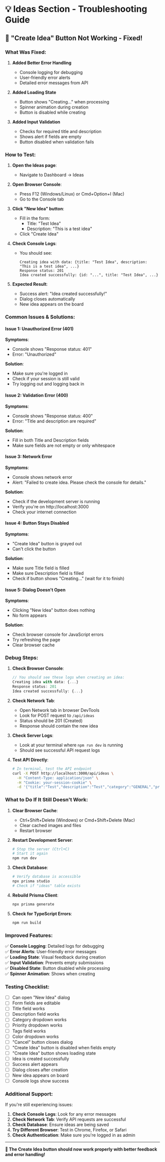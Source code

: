 # 💡 Ideas Section - Troubleshooting Guide

## 🔧 "Create Idea" Button Not Working - Fixed!

### **What Was Fixed:**

1. **Added Better Error Handling**
   - Console logging for debugging
   - User-friendly error alerts
   - Detailed error messages from API

2. **Added Loading State**
   - Button shows "Creating..." when processing
   - Spinner animation during creation
   - Button is disabled while creating

3. **Added Input Validation**
   - Checks for required title and description
   - Shows alert if fields are empty
   - Button disabled when validation fails

### **How to Test:**

1. **Open the Ideas page**:
   - Navigate to Dashboard → Ideas

2. **Open Browser Console**:
   - Press F12 (Windows/Linux) or Cmd+Option+I (Mac)
   - Go to the Console tab

3. **Click "New Idea" button**:
   - Fill in the form:
     - Title: "Test Idea"
     - Description: "This is a test idea"
   - Click "Create Idea"

4. **Check Console Logs**:
   - You should see:
     ```
     Creating idea with data: {title: "Test Idea", description: "This is a test idea", ...}
     Response status: 201
     Idea created successfully: {id: "...", title: "Test Idea", ...}
     ```

5. **Expected Result**:
   - Success alert: "Idea created successfully!"
   - Dialog closes automatically
   - New idea appears on the board

### **Common Issues & Solutions:**

#### **Issue 1: Unauthorized Error (401)**
**Symptoms**: 
- Console shows "Response status: 401"
- Error: "Unauthorized"

**Solution**:
- Make sure you're logged in
- Check if your session is still valid
- Try logging out and logging back in

#### **Issue 2: Validation Error (400)**
**Symptoms**:
- Console shows "Response status: 400"
- Error: "Title and description are required"

**Solution**:
- Fill in both Title and Description fields
- Make sure fields are not empty or only whitespace

#### **Issue 3: Network Error**
**Symptoms**:
- Console shows network error
- Alert: "Failed to create idea. Please check the console for details."

**Solution**:
- Check if the development server is running
- Verify you're on http://localhost:3000
- Check your internet connection

#### **Issue 4: Button Stays Disabled**
**Symptoms**:
- "Create Idea" button is grayed out
- Can't click the button

**Solution**:
- Make sure Title field is filled
- Make sure Description field is filled
- Check if button shows "Creating..." (wait for it to finish)

#### **Issue 5: Dialog Doesn't Open**
**Symptoms**:
- Clicking "New Idea" button does nothing
- No form appears

**Solution**:
- Check browser console for JavaScript errors
- Try refreshing the page
- Clear browser cache

### **Debug Steps:**

1. **Check Browser Console**:
   ```javascript
   // You should see these logs when creating an idea:
   Creating idea with data: {...}
   Response status: 201
   Idea created successfully: {...}
   ```

2. **Check Network Tab**:
   - Open Network tab in browser DevTools
   - Look for POST request to `/api/ideas`
   - Status should be 201 (Created)
   - Response should contain the new idea

3. **Check Server Logs**:
   - Look at your terminal where `npm run dev` is running
   - Should see successful API request logs

4. **Test API Directly**:
   ```bash
   # In terminal, test the API endpoint
   curl -X POST http://localhost:3000/api/ideas \
     -H "Content-Type: application/json" \
     -H "Cookie: your-session-cookie" \
     -d '{"title":"Test","description":"Test","category":"GENERAL","priority":"MEDIUM","color":"YELLOW"}'
   ```

### **What to Do If It Still Doesn't Work:**

1. **Clear Browser Cache**:
   - Ctrl+Shift+Delete (Windows) or Cmd+Shift+Delete (Mac)
   - Clear cached images and files
   - Restart browser

2. **Restart Development Server**:
   ```bash
   # Stop the server (Ctrl+C)
   # Start it again
   npm run dev
   ```

3. **Check Database**:
   ```bash
   # Verify database is accessible
   npx prisma studio
   # Check if "ideas" table exists
   ```

4. **Rebuild Prisma Client**:
   ```bash
   npx prisma generate
   ```

5. **Check for TypeScript Errors**:
   ```bash
   npm run build
   ```

### **Improved Features:**

✅ **Console Logging**: Detailed logs for debugging  
✅ **Error Alerts**: User-friendly error messages  
✅ **Loading State**: Visual feedback during creation  
✅ **Input Validation**: Prevents empty submissions  
✅ **Disabled State**: Button disabled while processing  
✅ **Spinner Animation**: Shows when creating  

### **Testing Checklist:**

- [ ] Can open "New Idea" dialog
- [ ] Form fields are editable
- [ ] Title field works
- [ ] Description field works
- [ ] Category dropdown works
- [ ] Priority dropdown works
- [ ] Tags field works
- [ ] Color dropdown works
- [ ] "Cancel" button closes dialog
- [ ] "Create Idea" button is disabled when fields empty
- [ ] "Create Idea" button shows loading state
- [ ] Idea is created successfully
- [ ] Success alert appears
- [ ] Dialog closes after creation
- [ ] New idea appears on board
- [ ] Console logs show success

### **Additional Support:**

If you're still experiencing issues:

1. **Check Console Logs**: Look for any error messages
2. **Check Network Tab**: Verify API requests are successful
3. **Check Database**: Ensure ideas are being saved
4. **Try Different Browser**: Test in Chrome, Firefox, or Safari
5. **Check Authentication**: Make sure you're logged in as admin

---

**🎉 The Create Idea button should now work properly with better feedback and error handling!**
